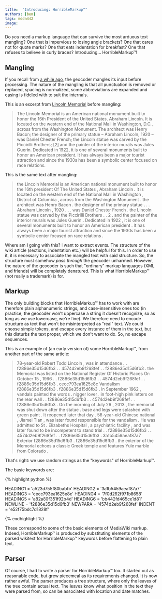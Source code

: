 ```yaml
---
title:  "Introducing: HorribleMarkup™"
authors: [ben]
tags: mddn442
image:
---
```


Do _you_ need a markup language that can survive the most arduous text mangling? One that is impervious to losing angle brackets? One that cares not for quote marks? One that eats indentation for breakfast? One that refuses to believe in curly braces? Introducing... HorribleMarkup™!

## Mangling

If you recall from [a while ago](ben-02-geocoding.html), the geocoder mangles its input before processing. The nature of the mangling is that all punctuation is removed or replaced, spacing is normalized, some abbreviations are expanded and casing is fiddled with to suit the internals.

This is an excerpt from [Lincoln Memorial](https://en.wikipedia.org/wiki/Lincoln_Memorial) before mangling:

> The Lincoln Memorial is an American national monument built to honor the 16th President of the United States, Abraham Lincoln. It is located on the western end of the National Mall in Washington, D.C., across from the Washington Monument. The architect was Henry Bacon; the designer of the primary statue – Abraham Lincoln, 1920 – was Daniel Chester French; the Lincoln statue was carved by the Piccirilli Brothers; [2] and the painter of the interior murals was Jules Guerin. Dedicated in 1922, it is one of several monuments built to honor an American president. It has always been a major tourist attraction and since the 1930s has been a symbolic center focused on race relations.

This is the same text after mangling:

> the Lincoln Memorial is an American national monument built to honor the 16th president Of The United States , Abraham Lincoln . It is located on the western end of the National Mall in Washington , District of Columbia , across from the Washington Monument . the architect was Henry Bacon . the designer of the primary statue . . . Abraham Lincoln , 1920 . . . was Daniel Chester French . the Lincoln statue was carved by the Piccirilli Brothers . . 2 . and the painter of the interior murals was Jules Guerin . Dedicated in 1922 , it is one of several monuments built to honor an American president . It has always been a major tourist attraction and since the 1930s has been a symbolic center focused on race relations .

Where am I going with this? I want to extract events. The structure of the wiki article (sections, indentation etc.) will be helpful for this. In order to use it, it is necessary to associate the mangled text with said structure. So, the structure must somehow _pass through_ the geocoder unharmed. However, the nature of the geocoder is such that "ordinary" markup languages (XML and friends) will be completely denatured. This is what HorribleMarkup™ (not really a trademark) is for.

## Markup

The only building blocks that HorribleMarkup™ has to work with are therefore plain alphanumeric strings, and case-insensitive ones too (in practice, the geocoder won't uppercase a string it doesn't recognize, so as long as we use lowercase, we're fine). We therefore need to encode structure as text that won't be misinterpreted as "real" text. We could choose simple tokens, and escape every instance of them in the text, but this disturbs the text proper, which we don't want to do. So, no escape sequences. 

This is an example of (an early version of) some HorribleMarkup™, from another part of the same article:

> 78-year-old Robert Todd Lincoln , was in attendance . . f2886e35d15d6fb3 . . 4574d2eb9f268fef . . f2886e35d15d6fb3 . the Memorial was listed on the National Register Of Historic Places On October 15 , 1966 . . f2886e35d15d6fb3 . . 4574d2eb9f268fef . . f2886e35d15d6fb3 . cecc793ea1625e8c Vandalism f2886e35d15d6fb3 . f2886e35d15d6fb3 . In September 1962 , vandals painted the words . nigger lover . in foot-high pink letters on the rear wall . . f2886e35d15d6fb3 . . 4574d2eb9f268fef . . f2886e35d15d6fb3 . On the morning of July 26 , 2013 , the memorial was shut down after the statue . base and legs were splashed with green paint . It reopened later that day . 58-year-old Chinese national , Jiamei Tian , was later found responsible for the vandalism . He was admitted to St . Elizabeths Hospital , a psychiatric facility , and was later found to be incompetent to stand trial . . f2886e35d15d6fb3 . . 4574d2eb9f268fef . . f2886e35d15d6fb3 . 3a1b5459aeaf87a7 Exterior f2886e35d15d6fb3 . f2886e35d15d6fb3 . the exterior of the Memorial echoes a classic Greek temple and features Yule marble from Colorado . 

That's right: we use random strings as the "keywords" of HorribleMarkup™.

The basic keywords are:

{% highlight python %}

HEADING1 = 'a523d755f80babfb'
HEADING2 = '3a1b5459aeaf87a7'
HEADING3 = 'cecc793ea1625e8c'
HEADING4 = '7f0d292f971b8658'
HEADING5 = 'a82a80f351f92b4d'
HEADING6 = 'bb442fd465ce1d81'
NEWLINE  = 'f2886e35d15d6fb3'
NEWPARA  = '4574d2eb9f268fef'
INDENT   = 'e52f75bdc7d1828f'

{% endhighlight %}

These correspond to some of the basic elements of MediaWiki markup. Indeed, HorribleMarkup™ is produced by substituting elements of the parsed wikitext for HorribleMarkup™ keywords before flattening to plain text.

## Parser

Of course, I had to write a parser for HorribleMarkup™ too. It started out as reasonable code, but grew piecemeal as its requirements changed. It is now rather awful. The parser produces a tree structure, where only the leaves of the tree contain actual text. The leaves know what position in the text they were parsed from, so can be associated with location and date matches.


































